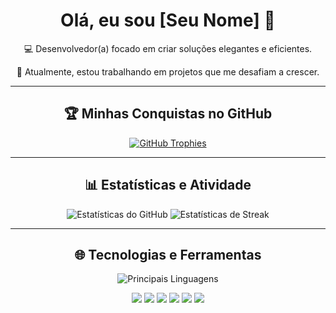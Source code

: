 <h1 align="center">Olá, eu sou [Seu Nome] 👋</h1>

<div align="center">
  <p>💻 Desenvolvedor(a) focado em criar soluções elegantes e eficientes.</p>
  <p>🚀 Atualmente, estou trabalhando em projetos que me desafiam a crescer.</p>
</div>

---

<h2 align="center">🏆 Minhas Conquistas no GitHub</h2>

<div align="center">
  <a href="https://github.com/ryo-ma/github-profile-trophy">
    <img src="https://github-profile-trophy.vercel.app/?username=[SEU-USERNAME]&theme=dracula&no-frame=true&no-bg=true" alt="GitHub Trophies" />
  </a>
</div>

---

<h2 align="center">📊 Estatísticas e Atividade</h2>

<div align="center">
  <img src="https://github-readme-stats.vercel.app/api?username=[SEU-USERNAME]&show_icons=true&theme=dracula&hide_border=true&count_private=true&include_all_commits=true" alt="Estatísticas do GitHub" />
  <img src="https://github-readme-streak-stats.herokuapp.com/?user=[SEU-USERNAME]&theme=dracula&hide_border=true" alt="Estatísticas de Streak" />
</div>

---

<h2 align="center">🌐 Tecnologias e Ferramentas</h2>

<div align="center">
  <img src="https://github-readme-stats.vercel.app/api/top-langs/?username=[SEU-USERNAME]&layout=compact&theme=dracula&hide_border=true" alt="Principais Linguagens" />
  <p>
    <img src="https://img.shields.io/badge/JavaScript-F7DF1E?style=for-the-badge&logo=javascript&logoColor=black" />
    <img src="https://img.shields.io/badge/TypeScript-3178C6?style=for-the-badge&logo=typescript&logoColor=white" />
    <img src="https://img.shields.io/badge/React-61DAFB?style=for-the-badge&logo=react&logoColor=black" />
    <img src="https://img.shields.io/badge/Node.js-339933?style=for-the-badge&logo=nodedotjs&logoColor=white" />
    <img src="https://img.shields.io/badge/Python-3776AB?style=for-the-badge&logo=python&logoColor=white" />
    <img src="https://img.shields.io/badge/Git-F05032?style=for-the-badge&logo=git&logoColor=white" />
  </p>
</div>
